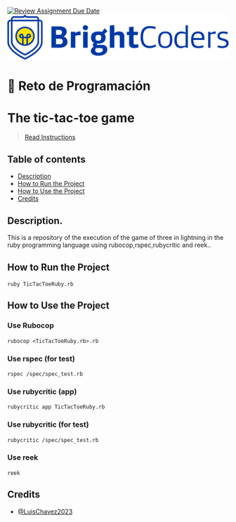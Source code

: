 [![Review Assignment Due Date](https://classroom.github.com/assets/deadline-readme-button-24ddc0f5d75046c5622901739e7c5dd533143b0c8e959d652212380cedb1ea36.svg)](https://classroom.github.com/a/trvKHHEc)
![BrightCoders Logo](img/logo.png)

# 🥷 Reto de Programación
# The tic-tac-toe game

> [Read Instructions](./instructions.md)

## Table of contents
  - [Description](#Description)
  - [How to Run the Project](#How-to-Run-the-Project)
  - [How to Use the Project](#How-to-Use-the-Project)
  - [Credits](#Credits)

## Description. 
This is a repository of the execution of the game of three in lightning in the ruby programming language using rubocop,rspec,rubycritic and reek..


## How to Run the Project
```
ruby TicTacToeRuby.rb
```

## How to Use the Project
### Use Rubocop
```
rubocop <TicTacToeRuby.rb>.rb
```
### Use rspec (for test)
```
rspec /spec/spec_test.rb
```
### Use rubycritic (app)
```
rubycritic app TicTacToeRuby.rb
```
### Use rubycritic (for test)
```
rubycritic /spec/spec_test.rb
```
### Use reek
```
reek
```

## Credits
- [@LuisChavez2023](https://github.com/LuisChavez2023)
